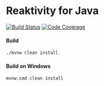 # Reaktivity for Java

[![Build Status][build-status-image]][build-status]
[![Code Coverage][code-coverage-image]][code-coverage]

#### Build
```bash
./mvnw clean install
```
#### Build on Windows
```bash
mvnw.cmd clean install
```

[build-status-image]: https://travis-ci.com/reaktivity/ry.java.svg?branch=develop
[build-status]: https://travis-ci.com/reaktivity/ry.java
[code-coverage-image]: https://codecov.io/gh/reaktivity/ry.java/branch/develop/graph/badge.svg
[code-coverage]: https://codecov.io/gh/reaktivity/ry.java
